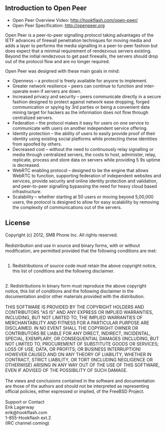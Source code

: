 ## Introduction to Open Peer

* Open Peer Overview Video: http://hookflash.com/open-peer/
* Open Peer Specification: http://openpeer.org

Open Peer is a peer-to-peer signalling protocol taking advantages of the IETF advances of firewall penetration techniques for moving media and adds a layer to performs the media signalling in a peer-to-peer fashion but does expect that a minimal requirement of rendezvous servers existing. Beyond the initial rendezvous to get past firewalls, the servers should drop out of the protocol flow and are no longer required.

Open Peer was designed with these main goals in mind:

* Openness – a protocol is freely available for anyone to implement.
* Greater network resilience – peers can continue to function and inter-operate even if servers are down.
* Increased privacy and security – peers communicate directly in a secure fashion designed to protect against network ease dropping, forged communication or spying by 3rd parties or being a convenient data mining target for hackers as the information does not flow through centralized servers.
* Federation – the protocol makes it easy for users on one service to communicate with users on another independent service offering.
* Identity protection – the ability of users to easily provide proof of their identity using existing social platforms while protecting these identities from spoofed by others.
* Decreased cost – without the need to continuously relay signalling or media through centralized servers, the costs to host, administer, relay, replicate, process and store data on servers while providing 5 9s uptime is decreased.
* WebRTC enabling protocol – designed to be the engine that allows WebRTC to function, supporting federation of independent websites and services, provide security and online identity protection and validation, and peer-to-peer signalling bypassing the need for heavy cloud based infrastructure.
* Scalability – whether starting at 50 users or moving beyond 5,00,000 users, the protocol is designed to allow for easy scalability by removing the complexity of communications out of the servers.

## License

Copyright (c) 2012, SMB Phone Inc. All rights reserved.
<br /><br />
Redistribution and use in source and binary forms, with or without modification, are permitted provided that the following conditions are met:
<br /><br />
1. Redistributions of source code must retain the above copyright notice, this list of conditions and the following disclaimer.
<br />
2. Redistributions in binary form must reproduce the above copyright notice, this list of conditions and the following disclaimer in the documentation and/or other materials provided with the distribution.
<br /><br />
THIS SOFTWARE IS PROVIDED BY THE COPYRIGHT HOLDERS AND CONTRIBUTORS "AS IS" AND ANY EXPRESS OR IMPLIED WARRANTIES, INCLUDING, BUT NOT LIMITED TO, THE IMPLIED WARRANTIES OF MERCHANTABILITY AND FITNESS FOR A PARTICULAR PURPOSE ARE DISCLAIMED. IN NO EVENT SHALL THE COPYRIGHT OWNER OR CONTRIBUTORS BE LIABLE FOR ANY DIRECT, INDIRECT, INCIDENTAL, SPECIAL, EXEMPLARY, OR CONSEQUENTIAL DAMAGES (INCLUDING, BUT NOT LIMITED TO, PROCUREMENT OF SUBSTITUTE GOODS OR SERVICES; LOSS OF USE, DATA, OR PROFITS; OR BUSINESS INTERRUPTION) HOWEVER CAUSED AND ON ANY THEORY OF LIABILITY, WHETHER IN CONTRACT, STRICT LIABILITY, OR TORT (INCLUDING NEGLIGENCE OR OTHERWISE) ARISING IN ANY WAY OUT OF THE USE OF THIS SOFTWARE, EVEN IF ADVISED OF THE POSSIBILITY OF SUCH DAMAGE.
<br /><br />
The views and conclusions contained in the software and documentation are those of the authors and should not be interpreted as representing official policies, either expressed or implied, of the FreeBSD Project.
<br /><br />
Support or Contact
<br />
Erik Lagerway<br />
erik@hookflash.com<br />
1-855-Hookflash ext.2<br />
(IRC channel coming)<br />